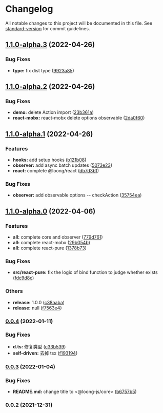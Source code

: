 # Changelog

All notable changes to this project will be documented in this file. See [standard-version](https://github.com/conventional-changelog/standard-version) for commit guidelines.

## [1.1.0-alpha.3](https://github.com/StructureBuilder/loong-core/compare/v1.1.0-alpha.2...v1.1.0-alpha.3) (2022-04-26)


### Bug Fixes

* **type:** fix dist type ([9923a85](https://github.com/StructureBuilder/loong-core/commit/9923a85031bf5d05fae4cc2e550e7ac33e46e320))

## [1.1.0-alpha.2](https://github.com/StructureBuilder/loong-core/compare/v1.1.0-alpha.1...v1.1.0-alpha.2) (2022-04-26)


### Bug Fixes

* **demo:** delete Action import ([23b361a](https://github.com/StructureBuilder/loong-core/commit/23b361a34078c5216f90608d24d537ca848d0bd6))
* **react-mobx:** react-mobx delete options observable ([2da0f60](https://github.com/StructureBuilder/loong-core/commit/2da0f60f4b48b50dd0a1fe8105356b8381eb4dc3))

## [1.1.0-alpha.1](https://github.com/StructureBuilder/loong-core/compare/v1.1.0-alpha.0...v1.1.0-alpha.1) (2022-04-26)


### Features

* **hooks:** add setup hooks ([b121b08](https://github.com/StructureBuilder/loong-core/commit/b121b084eb7ebef1672a7c077fad5195914821b3))
* **observer:** add async batch updates ([5073e23](https://github.com/StructureBuilder/loong-core/commit/5073e23960ed064606fa200eb0f5c7d8aac1eb6d))
* **react:** complete @loong/react ([db7d3b1](https://github.com/StructureBuilder/loong-core/commit/db7d3b13ef86dc0972f8bacc2d489a1bcc6889b9))


### Bug Fixes

* **observer:** add observable options -- checkAction ([35754ea](https://github.com/StructureBuilder/loong-core/commit/35754ea3a45fe0e6dea565b02b9f6ee5fd089c4a))

## [1.1.0-alpha.0](https://github.com/StructureBuilder/loong-core/compare/v0.0.4...v1.1.0-alpha.0) (2022-04-06)


### Features

* **all:** complete core and observer ([779d761](https://github.com/StructureBuilder/loong-core/commit/779d761181d8d4bc1b6d586ed0da1a449802fc3c))
* **all:** complete react-mobx ([29b054b](https://github.com/StructureBuilder/loong-core/commit/29b054be70555a54443e1b0e2270041df8b42535))
* **all:** complete react-pure ([1378b73](https://github.com/StructureBuilder/loong-core/commit/1378b7392c1eaf340d0982f123d178b289b6058b))


### Bug Fixes

* **src/react-pure:** fix the logic of bind function to judge whether  exists ([fdc9d8c](https://github.com/StructureBuilder/loong-core/commit/fdc9d8ce9e144fbfa9d3bc7d0f0ce2ee76be369f))


### Others

* **release:** 1.0.0 ([c38aaba](https://github.com/StructureBuilder/loong-core/commit/c38aaba4dc720992339671586a3d6ba249b0186f))
* **release:** null ([f7563e4](https://github.com/StructureBuilder/loong-core/commit/f7563e4e84cc3701a7f9a55268f0af06d2135ac0))

### [0.0.4](https://github.com/StructureBuilder/loong-core/compare/v0.0.3...v0.0.4) (2022-01-11)


### Bug Fixes

* **d.ts:** 修复类型 ([c33b539](https://github.com/StructureBuilder/loong-core/commit/c33b539422731d4ce265b0556ccf8abad6852793))
* **self-driven:** 去掉 tsx ([f193194](https://github.com/StructureBuilder/loong-core/commit/f1931943b821c808afbac4a87f3b91d032fad109))

### [0.0.3](https://github.com/StructureBuilder/loong-core/compare/v0.0.2...v0.0.3) (2022-01-04)


### Bug Fixes

* **README.md:** change title to <@loong-js/core> ([b6757b5](https://github.com/StructureBuilder/loong-core/commit/b6757b5da7b1ae44e234f4f50990e4995204efc2))

### 0.0.2 (2021-12-31)
